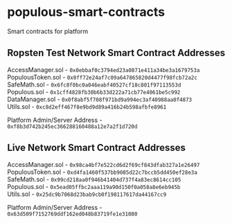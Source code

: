 # populous-smart-contracts
Smart contracts for platform


## Ropsten Test Network Smart Contract Addresses

AccessManager.sol - `0x0ebbaf0c3794ed23a0871e411a34be3a1679753a`   
PopulousToken.sol - `0x0ff72e24af7c09a647865820d4477f98fcb72a2c`      
SafeMath.sol - `0x6fc8f0bc0a046eabf40527cf18c801f97113553d`          
Populous.sol - `0x1cff4828fb30b6b33d222a71cb77e4061be5c992`    
DataManager.sol -  `0x0f8abf5f708f971bd9a994ec3af40988aa0f4873`     
Utils.sol - `0xc8d2eff467f8e9bd9d89a416b24b598afbfe8961`

Platform Admin/Server Address - `0xf8b3d742b245ec366288160488a12e7a2f1d720d`

## Live Network Smart Contract Addresses

AccessManager.sol - `0x98ca4bf7e522cd6d2f69cf843dfab327a1e26497`   
PopulousToken.sol - `0xd4fa1460f537bb9085d22c7bccb5dd450ef28e3a`      
SafeMath.sol - `0x99cd218aa0f946b41404d737f4a83ec8614cc105`          
Populous.sol - `0x5ead05ffbc2aaa119a90d150f0a058a8e6eb945b`           
Utils.sol - `0x25dc9b7068d23bab9cb0f198117617da44167cc9`

Platform Admin/Server Address - `0x63d509f7152769ddf162ed048b83719fe1e31080`
